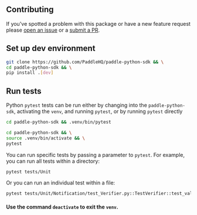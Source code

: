 ## Contributing

If you've spotted a problem with this package or have a new feature request please [open an issue](https://github.com/PaddleHQ/paddle-python-sdk/issues) or a [submit a PR](https://github.com/PaddleHQ/paddle-python-sdk/pulls).


## Set up dev environment
``` bash
git clone https://github.com/PaddleHQ/paddle-python-sdk && \
cd paddle-python-sdk && \
pip install .[dev]
```


## Run tests
Python `pytest` tests can be run either by changing into the `paddle-python-sdk`, activating the `venv`, and running `pytest`, or by running `pytest` directly
``` bash
cd paddle-python-sdk && .venv/bin/pytest
```
``` bash
cd paddle-python-sdk && \
source .venv/bin/activate && \
pytest
```

You can run specific tests by passing a parameter to `pytest`. For example, you can run all tests within a directory:
``` bash
pytest tests/Unit
```
Or you can run an individual test within a file:
``` bash
pytest tests/Unit/Notification/test_Verifier.py::TestVerifier::test_validate_paddle_signature_header_integrity
```

#### Use the command `deactivate` to exit the `venv`.
